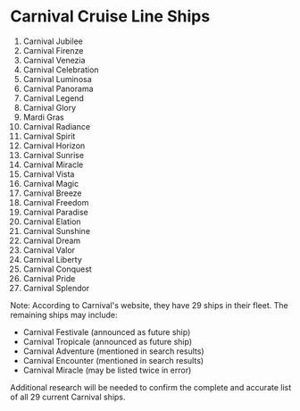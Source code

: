 # Carnival Cruise Line Ships

1. Carnival Jubilee
2. Carnival Firenze
3. Carnival Venezia
4. Carnival Celebration
5. Carnival Luminosa
6. Carnival Panorama
7. Carnival Legend
8. Carnival Glory
9. Mardi Gras
10. Carnival Radiance
11. Carnival Spirit
12. Carnival Horizon
13. Carnival Sunrise
14. Carnival Miracle
15. Carnival Vista
16. Carnival Magic
17. Carnival Breeze
18. Carnival Freedom
19. Carnival Paradise
20. Carnival Elation
21. Carnival Sunshine
22. Carnival Dream
23. Carnival Valor
24. Carnival Liberty
25. Carnival Conquest
26. Carnival Pride
27. Carnival Splendor

Note: According to Carnival's website, they have 29 ships in their fleet. The remaining ships may include:
- Carnival Festivale (announced as future ship)
- Carnival Tropicale (announced as future ship)
- Carnival Adventure (mentioned in search results)
- Carnival Encounter (mentioned in search results)
- Carnival Miracle (may be listed twice in error)

Additional research will be needed to confirm the complete and accurate list of all 29 current Carnival ships.
